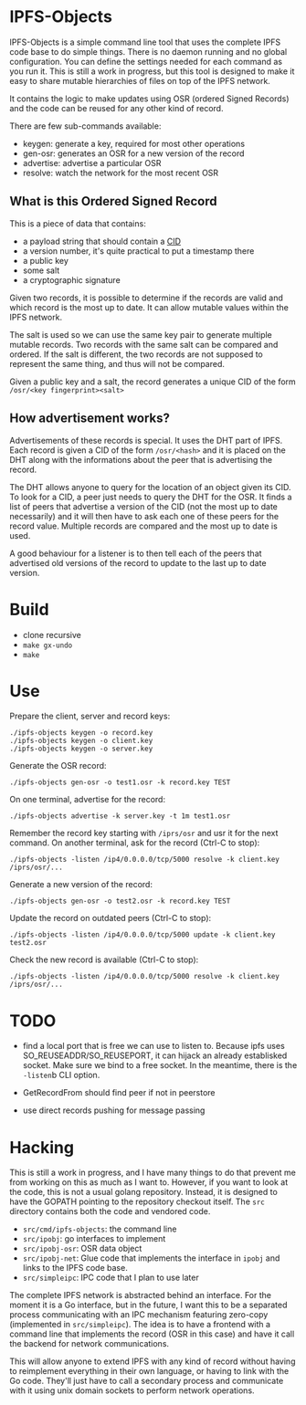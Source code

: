 IPFS-Objects
============

IPFS-Objects is a simple command line tool that uses the complete IPFS code base to do simple things. There is no daemon running and no global configuration. You can define the settings needed for each command as you run it. This is still a work in progress, but this tool is designed to make it easy to share mutable hierarchies of files on top of the IPFS network.

It contains the logic to make updates using OSR (ordered Signed Records) and the code can be reused for any other kind of record.

There are few sub-commands available:

- keygen: generate a key, required for most other operations
- gen-osr: generates an OSR for a new version of the record
- advertise: advertise a particular OSR
- resolve: watch the network for the most recent OSR

What is this Ordered Signed Record
----------------------------------

This is a piece of data that contains:

- a payload string that should contain a [CID](https://github.com/ipfs/go-cid)
- a version number, it's quite practical to put a timestamp there
- a public key
- some salt
- a cryptographic signature

Given two records, it is possible to determine if the records are valid and which record is the most up to date. It can allow mutable values within the IPFS network.

The salt is used so we can use the same key pair to generate multiple mutable records. Two records with the same salt can be compared and ordered. If the salt is different, the two records are not supposed to represent the same thing, and thus will not be compared.

Given a public key and a salt, the record generates a unique CID of the form `/osr/<key fingerprint><salt>`

How advertisement works?
------------------------

Advertisements of these records is special. It uses the DHT part of IPFS. Each record is given a CID of the form `/osr/<hash>` and it is placed on the DHT along with the informations about the peer that is advertising the record.

The DHT allows anyone to query for the location of an object given its CID. To look for a CID, a peer just needs to query the DHT for the OSR. It finds a list of peers that advertise a version of the CID (not the most up to date necessarily) and it will then have to ask each one of these peers for the record value. Multiple records are compared and the most up to date is used.

A good behaviour for a listener is to then tell each of the peers that advertised old versions of the record to update to the last up to date version.


Build
=====

- clone recursive
- `make gx-undo`
- `make`


Use
===

Prepare the client, server and record keys:

    ./ipfs-objects keygen -o record.key
    ./ipfs-objects keygen -o client.key
    ./ipfs-objects keygen -o server.key

Generate the OSR record:

    ./ipfs-objects gen-osr -o test1.osr -k record.key TEST

On one terminal, advertise for the record:

    ./ipfs-objects advertise -k server.key -t 1m test1.osr

Remember the record key starting with `/iprs/osr` and usr it for the next
command.  On another terminal, ask for the record (Ctrl-C to stop):

    ./ipfs-objects -listen /ip4/0.0.0.0/tcp/5000 resolve -k client.key /iprs/osr/...

Generate a new version of the record:

    ./ipfs-objects gen-osr -o test2.osr -k record.key TEST

Update the record on outdated peers (Ctrl-C to stop):

    ./ipfs-objects -listen /ip4/0.0.0.0/tcp/5000 update -k client.key test2.osr

Check the new record is available (Ctrl-C to stop):

    ./ipfs-objects -listen /ip4/0.0.0.0/tcp/5000 resolve -k client.key /iprs/osr/...


TODO
====

* find a local port that is free we can use to listen to. Because ipfs uses
  SO_REUSEADDR/SO_REUSEPORT, it can hijack an already establisked socket. Make
  sure we bind to a free socket. In the meantime, there is the `-listen`b CLI
  option.

* GetRecordFrom should find peer if not in peerstore

* use direct records pushing for message passing


Hacking
=======

This is still a work in progress, and I have many things to do that prevent me from working on this as much as I want to. However, if you want to look at the code, this is not a usual golang repository. Instead, it is designed to have the GOPATH pointing to the repository checkout itself. The `src` directory contains both the code and vendored code.

- `src/cmd/ipfs-objects`: the command line
- `src/ipobj`: go interfaces to implement
- `src/ipobj-osr`: OSR data object
- `src/ipobj-net`: Glue code that implements the interface in `ipobj` and links to the IPFS code base.
- `src/simpleipc`: IPC code that I plan to use later

The complete IPFS network is abstracted behind an interface. For the moment it is a Go interface, but in the future, I want this to be a separated process communicating with an IPC mechanism featuring zero-copy (implemented in `src/simpleipc`). The idea is to have a frontend with a command line that implements the record (OSR in this case) and have it call the backend for network communications.

This will allow anyone to extend IPFS with any kind of record without having to reimplement everything in their own language, or having to link with the Go code. They'll just have to call a secondary process and communicate with it using unix domain sockets to perform network operations.
